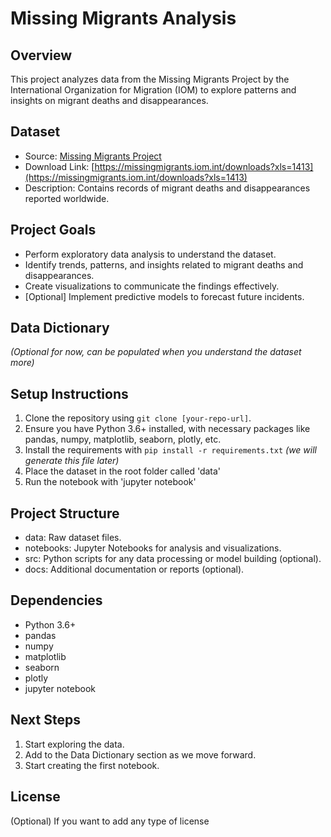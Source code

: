 # Missing Migrants Analysis

## Overview
This project analyzes data from the Missing Migrants Project by the International Organization for Migration (IOM) to explore patterns and insights on migrant deaths and disappearances.

## Dataset
- Source: [Missing Migrants Project](https://missingmigrants.iom.int/)
- Download Link: [https://missingmigrants.iom.int/downloads?xls=1413](https://missingmigrants.iom.int/downloads?xls=1413)
- Description: Contains records of migrant deaths and disappearances reported worldwide.

## Project Goals
- Perform exploratory data analysis to understand the dataset.
- Identify trends, patterns, and insights related to migrant deaths and disappearances.
- Create visualizations to communicate the findings effectively.
- [Optional] Implement predictive models to forecast future incidents.

## Data Dictionary
*(Optional for now, can be populated when you understand the dataset more)*

## Setup Instructions
1. Clone the repository using `git clone [your-repo-url]`.
2. Ensure you have Python 3.6+ installed, with necessary packages like pandas, numpy, matplotlib, seaborn, plotly, etc.
3.  Install the requirements with `pip install -r requirements.txt` *(we will generate this file later)*
4. Place the dataset in the root folder called 'data'
5. Run the notebook with 'jupyter notebook'

## Project Structure
- data: Raw dataset files.
- notebooks: Jupyter Notebooks for analysis and visualizations.
- src: Python scripts for any data processing or model building (optional).
- docs: Additional documentation or reports (optional).

## Dependencies
- Python 3.6+
- pandas
- numpy
- matplotlib
- seaborn
- plotly
- jupyter notebook

## Next Steps
1. Start exploring the data.
2. Add to the Data Dictionary section as we move forward.
3. Start creating the first notebook.

## License
(Optional) If you want to add any type of license